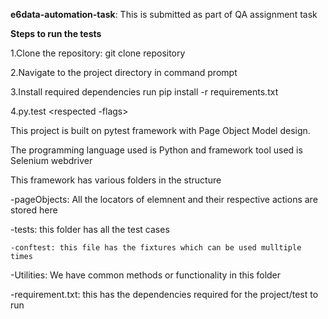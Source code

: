 **e6data-automation-task**: 
This is submitted as part of QA assignment task




  **Steps to run the tests**


1.Clone the repository: git clone repository 

2.Navigate to the project directory in command prompt

3.Install required dependencies run pip install -r requirements.txt

4.py.test <respected -flags>

This project is built on pytest framework with Page Object Model design.

The programming language used is Python and framework tool used is Selenium webdriver

This framework has various folders in the structure

  -pageObjects: All the locators of elemnent and their respective actions are stored here
  
  -tests: this folder has all the test cases
  
    -conftest: this file has the fixtures which can be used mulltiple times
    
  -Utilities: We have common methods or functionality in this folder
  
  -requirement.txt: this has the dependencies required for the project/test to run

  
